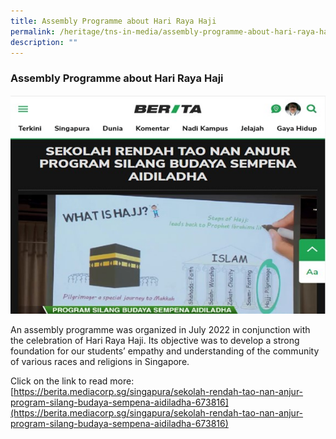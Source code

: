 ```yaml
---
title: Assembly Programme about Hari Raya Haji
permalink: /heritage/tns-in-media/assembly-programme-about-hari-raya-haji/
description: ""
---
```

### Assembly Programme about Hari Raya Haji

![assembly-programme-about-hari-raya-haji](/images/Heritage/TNS%20in%20Media/img_assembly-programme-about-hari-raya-haji.jpg)

An assembly programme was organized in July 2022 in conjunction with the celebration of Hari Raya Haji. Its objective was to develop a strong foundation for our students’ empathy and understanding of the community of various races and religions in Singapore.

Click on the link to read more: <br>
[https://berita.mediacorp.sg/singapura/sekolah-rendah-tao-nan-anjur-program-silang-budaya-sempena-aidiladha-673816](https://berita.mediacorp.sg/singapura/sekolah-rendah-tao-nan-anjur-program-silang-budaya-sempena-aidiladha-673816)